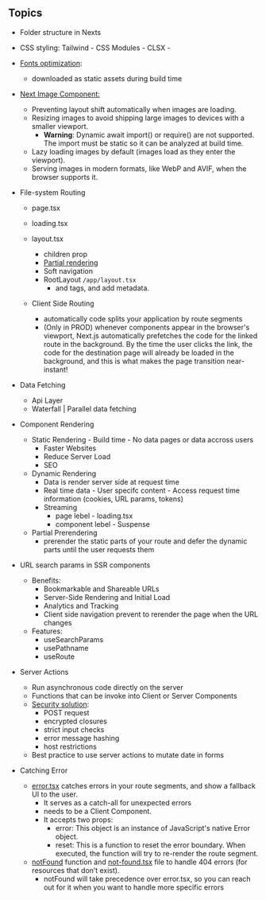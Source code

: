 ## Topics

- Folder structure in Nexts
- CSS styling: Tailwind - CSS Modules - CLSX -
- [Fonts optimization](https://nextjs.org/docs/app/building-your-application/optimizing/fonts):
  
  -  downloaded as static assets during build time
- [Next Image Component:](https://nextjs.org/docs/app/building-your-application/optimizing/images)
  
  - Preventing layout shift automatically when images are loading.
  - Resizing images to avoid shipping large images to devices with a smaller viewport.
    - **Warning**: Dynamic await import() or require() are not supported. The import must be static so it can be analyzed at build time.
  - Lazy loading images by default (images load as they enter the viewport).
  - Serving images in modern formats, like WebP and AVIF, when the browser supports it. 
- File-system Routing
  
  - page.tsx
  - loading.tsx
  - layout.tsx
  
    - children prop
    - [Partial rendering](https://nextjs.org/docs/app/building-your-application/routing/linking-and-navigating#4-partial-rendering)
    - Soft navigation
    - RootLayout `/app/layout.tsx`
      - <html> and <body> tags, and add metadata.
  - Client Side Routing <Link />
    - automatically code splits your application by route segments
    -  (Only in PROD) whenever <Link> components appear in the browser's viewport, Next.js automatically prefetches the code for the linked route in the background. By the time the user clicks the link, the code for the destination page will already be loaded in the background, and this is what makes the page transition near-instant!
-  Data Fetching
 
    -  Api Layer
    -  Waterfall | Parallel data fetching
- Component Rendering
  
  - Static Rendering - Build time - No data pages or data accross users
     - Faster Websites
     - Reduce Server Load
     - SEO
  - Dynamic Rendering
    - Data is render server side at request time
    - Real time data - User specifc content - Access request time information (cookies, URL params, tokens)
    - Streaming
      - page lebel - loading.tsx
      - component lebel - Suspense
  - Partial Prerendering
    - prerender the static parts of your route and defer the dynamic parts until the user requests them
- URL search params in SSR components
  - Benefits:
    - Bookmarkable and Shareable URLs
    - Server-Side Rendering and Initial Load
    - Analytics and Tracking
    - Client side navigation prevent to rerender the page when the URL changes
  - Features:
    - useSearchParams
    - usePathname
    - useRoute
- Server Actions
  
  - Run asynchronous code directly on the server 
  - Functions that can be invoke into Client or Server Components
  - [Security solution](https://nextjs.org/blog/security-nextjs-server-components-actions):
    - POST request
    - encrypted closures
    - strict input checks
    - error message hashing
    - host restrictions
  - Best practice to use server actions to mutate date in forms
- Catching Error
  - [error.tsx](https://nextjs.org/docs/app/api-reference/file-conventions/error) catches errors in your route segments, and show a fallback UI to the user.
    - It serves as a catch-all for unexpected errors 
    - needs to be a Client Component.
    - It accepts two props:
      - error: This object is an instance of JavaScript's native Error object.
      - reset: This is a function to reset the error boundary. When executed, the function will try to re-render the route segment.
  - [notFound](https://nextjs.org/docs/app/api-reference/functions/not-found) function and [not-found.tsx](https://nextjs.org/docs/app/api-reference/file-conventions/not-found) file to handle 404 errors (for resources that don’t exist).
    - notFound will take precedence over error.tsx, so you can reach out for it when you want to handle more specific errors